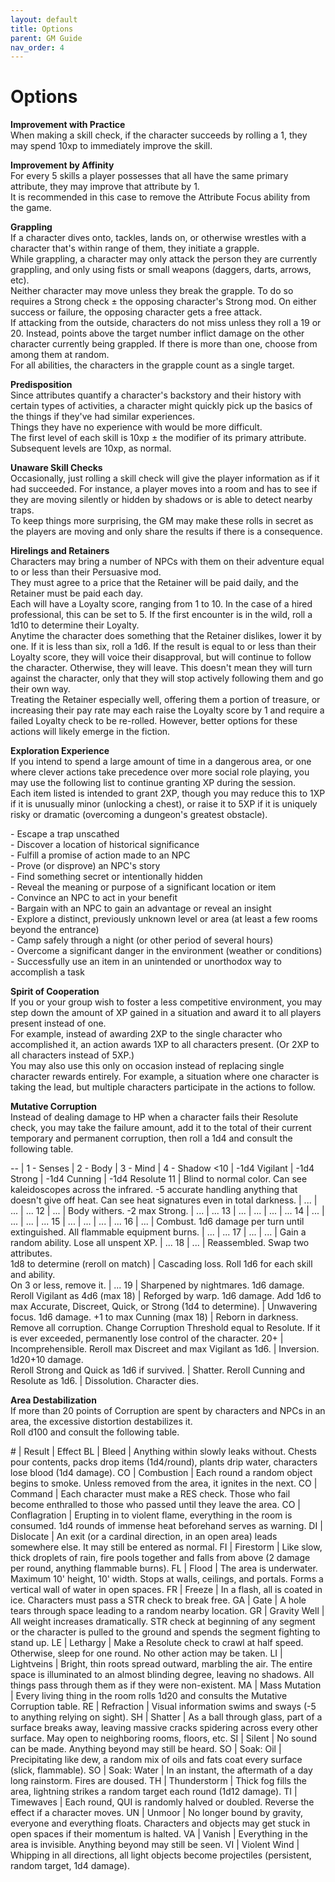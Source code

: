 ```yaml
---
layout: default
title: Options
parent: GM Guide
nav_order: 4
---
```


# Options

**Improvement with Practice**  
When making a skill check, if the character succeeds by rolling a 1, they may spend 10xp to immediately improve the skill.

**Improvement by Affinity**  
For every 5 skills a player possesses that all have the same primary attribute, they may improve that attribute by 1.  
It is recommended in this case to remove the Attribute Focus ability from the game.

**Grappling**  
If a character dives onto, tackles, lands on, or otherwise wrestles with a character that's within range of them, they initiate a grapple.  
While grappling, a character may only attack the person they are currently grappling, and only using fists or small weapons (daggers, darts, arrows, etc).  
Neither character may move unless they break the grapple. To do so requires a Strong check ± the opposing character's Strong mod. On either success or failure, the opposing character gets a free attack.  
If attacking from the outside, characters do not miss unless they roll a 19 or 20. Instead, points above the target number inflict damage on the other character currently being grappled. If there is more than one, choose from among them at random.  
For all abilities, the characters in the grapple count as a single target.

**Predisposition**  
Since attributes quantify a character's backstory and their history with certain types of activities, a character might quickly pick up the basics of the things if they've had similar experiences.  
Things they have no experience with would be more difficult.  
The first level of each skill is 10xp ± the modifier of its primary attribute.  
Subsequent levels are 10xp, as normal.

**Unaware Skill Checks**  
Occasionally, just rolling a skill check will give the player information as if it had succeeded. For instance, a player moves into a room and has to see if they are moving silently or hidden by shadows or is able to detect nearby traps.  
To keep things more surprising, the GM may make these rolls in secret as the players are moving and only share the results if there is a consequence.

**Hirelings and Retainers**  
Characters may bring a number of NPCs with them on their adventure equal to or less than their Persuasive mod.  
They must agree to a price that the Retainer will be paid daily, and the Retainer must be paid each day.  
Each will have a Loyalty score, ranging from 1 to 10. In the case of a hired professional, this can be set to 5. If the first encounter is in the wild, roll a 1d10 to determine their Loyalty.  
Anytime the character does something that the Retainer dislikes, lower it by one. If it is less than six, roll a 1d6. If the result is equal to or less than their Loyalty score, they will voice their disapproval, but will continue to follow the character. Otherwise, they will leave. This doesn't mean they will turn against the character, only that they will stop actively following them and go their own way.  
Treating the Retainer especially well, offering them a portion of treasure, or increasing their pay rate may each raise the Loyalty score by 1 and require a failed Loyalty check to be re-rolled. However, better options for these actions will likely emerge in the fiction.

**Exploration Experience**  
If you intend to spend a large amount of time in a dangerous area, or one where clever actions take precedence over more social role playing, you may use the following list to continue granting XP during the session.  
Each item listed is intended to grant 2XP, though you may reduce this to 1XP if it is unusually minor (unlocking a chest), or raise it to 5XP if it is uniquely risky or dramatic (overcoming a dungeon's greatest obstacle).

\- Escape a trap unscathed  
\- Discover a location of historical significance  
\- Fulfill a promise of action made to an NPC  
\- Prove (or disprove) an NPC's story  
\- Find something secret or intentionally hidden  
\- Reveal the meaning or purpose of a significant location or item  
\- Convince an NPC to act in your benefit  
\- Bargain with an NPC to gain an advantage or reveal an insight  
\- Explore a distinct, previously unknown level or area (at least a few rooms beyond the entrance)  
\- Camp safely through a night (or other period of several hours)  
\- Overcome a significant danger in the environment (weather or conditions)  
\- Successfully use an item in an unintended or unorthodox way to accomplish a task

**Spirit of Cooperation**  
If you or your group wish to foster a less competitive environment, you may step down the amount of XP gained in a situation and award it to all players present instead of one.  
For example, instead of awarding 2XP to the single character who accomplished it, an action awards 1XP to all characters present. (Or 2XP to all characters instead of 5XP.)  
You may also use this only on occasion instead of replacing single character rewards entirely. For example, a situation where one character is taking the lead, but multiple characters participate in the actions to follow.

**Mutative Corruption**  
Instead of dealing damage to HP when a character fails their Resolute check, you may take the failure amount, add it to the total of their current temporary and permanent corruption, then roll a 1d4 and consult the following table.

--  | 1 - Senses    | 2 - Body    | 3 - Mind     | 4 - Shadow
<10 | -1d4 Vigilant | -1d4 Strong | -1d4 Cunning | -1d4 Resolute
11  | Blind to normal color. Can see kaleidoscopes across the infrared. -5 accurate handling anything that doesn't give off heat. Can see heat signatures even in total darkness. | ... | ... | ...
12  | ... | Body withers. -2 max Strong. | ... | ...
13  | ... | ... | ... | ...
14  | ... | ... | ... | ...
15  | ... | ... | ... | ...
16  | ... | Combust. 1d6 damage per turn until extinguished. All flammable equipment burns. | ... | ...
17  | ... | ... | Gain a random ability. Lose all unspent XP. | ...
18  | ... | Reassembled. Swap two attributes.<br />1d8 to determine (reroll on match) | Cascading loss. Roll 1d6 for each skill and ability.<br />On 3 or less, remove it. | ...
19  | Sharpened by nightmares. 1d6 damage. Reroll Vigilant as 4d6 (max 18) | Reforged by warp. 1d6 damage. Add 1d6 to max Accurate, Discreet, Quick, or Strong (1d4 to determine). | Unwavering focus. 1d6 damage. +1 to max Cunning (max 18) | Reborn in darkness. Remove all corruption. Change Corruption Threshold equal to Resolute. If it is ever exceeded, permanently lose control of the character.
20+ | Incomprehensible. Reroll max Discreet and max Vigilant as 1d6. | Inversion. 1d20+10 damage.<br />Reroll Strong and Quick as 1d6 if survived. | Shatter. Reroll Cunning and Resolute as 1d6. | Dissolution. Character dies.

**Area Destabilization**  
If more than 20 points of Corruption are spent by characters and NPCs in an area, the excessive distortion destabilizes it.  
Roll d100 and consult the following table.

\# | Result        | Effect
BL | Bleed         | Anything within slowly leaks without. Chests pour contents, packs drop items (1d4/round), plants drip water, characters lose blood (1d4 damage).
CO | Combustion    | Each round a random object begins to smoke. Unless removed from the area, it ignites in the next.
CO | Command       | Each character must make a RES check. Those who fail become enthralled to those who passed until they leave the area.
CO | Conflagration | Erupting in to violent flame, everything in the room is consumed. 1d4 rounds of immense heat beforehand serves as warning.
DI | Dislocate     | An exit (or a cardinal direction, in an open area) leads somewhere else. It may still be entered as normal.
FI | Firestorm     | Like slow, thick droplets of rain, fire pools together and falls from above (2 damage per round, anything flammable burns).
FL | Flood         | The area is underwater. Maximum 10' height, 10' width. Stops at walls, ceilings, and portals. Forms a vertical wall of water in open spaces.
FR | Freeze        | In a flash, all is coated in ice. Characters must pass a STR check to break free.
GA | Gate          | A hole tears through space leading to a random nearby location.
GR | Gravity Well  | All weight increases dramatically. STR check at beginning of any segment or the character is pulled to the ground and spends the segment fighting to stand up.
LE | Lethargy      | Make a Resolute check to crawl at half speed. Otherwise, sleep for one round. No other action may be taken.
LI | Lightveins    | Bright, thin roots spread outward, marbling the air. The entire space is illuminated to an almost blinding degree, leaving no shadows. All things pass through them as if they were non-existent.
MA | Mass Mutation | Every living thing in the room rolls 1d20 and consults the Mutative Corruption table.
RE | Refraction    | Visual information swims and sways (-5 to anything relying on sight).
SH | Shatter       | As a ball through glass, part of a surface breaks away, leaving massive cracks spidering across every other surface. May open to neighboring rooms, floors, etc.
SI | Silent        | No sound can be made. Anything beyond may still be heard.
SO | Soak: Oil     | Precipitating like dew, a random mix of oils and fats coat every surface (slick, flammable).
SO | Soak: Water   | In an instant, the aftermath of a day long rainstorm. Fires are doused.
TH | Thunderstorm  | Thick fog fills the area, lightning strikes a random target each round (1d12 damage).
TI | Timewaves     | Each round, QUI is randomly halved or doubled. Reverse the effect if a character moves.
UN | Unmoor        | No longer bound by gravity, everyone and everything floats. Characters and objects may get stuck in open spaces if their momentum is halted.
VA | Vanish        | Everything in the area is invisible. Anything beyond may still be seen.
VI | Violent Wind  | Whipping in all directions, all light objects become projectiles (persistent, random target, 1d4 damage).
